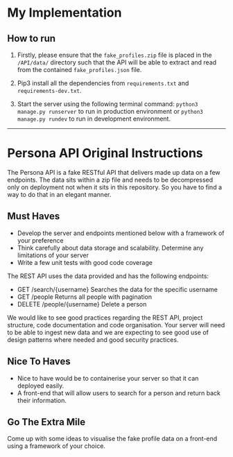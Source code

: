 # My Implementation

## How to run

1. Firstly, please ensure that the `fake_profiles.zip` file is placed in the `/API/data/` directory such that the API will be able to extract and read from the contained `fake_profiles.json` file.

2. Pip3 install all the dependencies from `requirements.txt` and `requirements-dev.txt`.

3. Start the server using the following terminal command: `python3 manage.py runserver` to run in production environment or `python3 manage.py rundev` to run in development environment.

---

# Persona API Original Instructions

The Persona API is a fake RESTful API that delivers made up data on a few endpoints. The data sits within a zip file and needs to be decompressed only on deployment not when it sits in this repository. So you have to find a way to do that in an elegant manner.

## Must Haves

- Develop the server and endpoints mentioned below with a framework of your preference
- Think carefully about data storage and scalability. Determine any limitations of your server
- Write a few unit tests with good code coverage

The REST API uses the data provided and has the following endpoints:

- GET /search/{username} Searches the data for the specific username
- GET /people Returns all people with pagination
- DELETE /people/{username} Delete a person

We would like to see good practices regarding the REST API, project structure, code documentation and code organisation. Your server will need to be able to ingest new data and we are expecting to see good use of design patterns where needed and good security practices.

## Nice To Haves

- Nice to have would be to containerise your server so that it can deployed easily.
- A front-end that will allow users to search for a person and return back their information.

## Go The Extra Mile

Come up with some ideas to visualise the fake profile data on a front-end using a framework of your choice.
